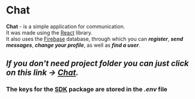 # Chat
**Chat** - is a simple application for communication. <br/>
It was made using the [React](https://reactjs.org/) library. <br/>
It also uses the [Firebase](https://console.firebase.google.com/) database, through which you can ***register***, ***send messages***, ***change your profile***, as well as ***find a user***. <br/>

## ***If you don't need project folder you can just click on this link -> [Chat](https://danilnefedov.github.io/react-chat/).***

### The keys for the [SDK](https://firebase.google.com/docs/web/learn-more?authuser=0&hl=en#modular-version) package are stored in the ***.env*** file 